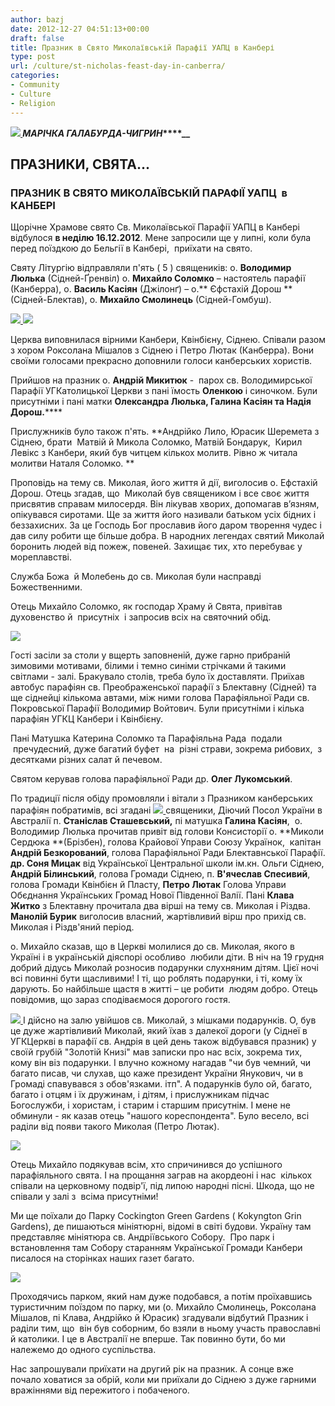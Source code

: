 ```yaml
---
author: bazj
date: 2012-12-27 04:51:13+00:00
draft: false
title: Празник в Свято Миколаївській Парафії УАПЦ в Канбері
type: post
url: /culture/st-nicholas-feast-day-in-canberra/
categories:
- Community
- Culture
- Religion
---
```


**_[![](http://www.ozeukes.com/wp-content/uploads/2012/12/canberra-1-thumb.jpg)
](http://www.ozeukes.com/wp-content/uploads/2012/12/canberra-1-thumb.jpg)МАРІЧКА ГАЛАБУРДА-ЧИГРИН_****__**


## **ПРАЗНИКИ, СВЯТА...**




### **ПРАЗНИК В СВЯТО МИКОЛАЇВСЬКІЙ ПАРАФІЇ УАПЦ  в КАНБЕРІ**


Щорічне Храмове свято Св. Миколаївської Парафії УАПЦ в Канбері відбулося **в неділю 16.12.2012**. Мене запросили ще у липні, коли була перед поїздкою до Бельгії в Канбері,  приїхати на свято.

Святу Літургію відправляли п'ять ( 5 ) священиків: о. **Володимир Люлька** (Сідней-Ґренвіл) о. **Михайло Соломко** – настоятель парафії (Канберра), о. **Василь Касіян** (Джілонґ) – о.** Єфстахій Дорош **(Сідней-Блектав), о. **Михайло Смолинець** (Сідней-Гомбуш).

[![](http://www.ozeukes.com/wp-content/uploads/2012/12/canberra-sviaczenyky-2.jpg)
](http://www.ozeukes.com/wp-content/uploads/2012/12/canberra-sviaczenyky-2.jpg)[![](http://www.ozeukes.com/wp-content/uploads/2012/12/canberra-prysluznyky-v-tserkvi.jpg)
](http://www.ozeukes.com/wp-content/uploads/2012/12/canberra-prysluznyky-v-tserkvi.jpg)

Церква виповнилася вірними Канбери, Квінбієну, Сіднею. Співали разом з хором Роксолана Мішалов з Сіднею і Петро Лютак (Канберра). Вони своїми голосами прекрасно доповнили голоси канберських хористів.

Прийшов на празник о. **Андрій Микитюк** -  парох св. Володимирської Парафії УГКатолицької Церкви з пані їмость **Оленкою** і синочком. Були присутніми і пані матки **Олександра Люлька, Галина Касіян та Надія Дорош.******

Прислужників було також п'ять. **Андрійко Лило, Юрасик Шеремета з Сіднею, брати  Матвій й Микола Соломко, Матвій Бондарук,  Кирил Левікс з Канбери, який був читцем кількох молитв. Рівно ж читала молитви Наталя Соломко. **

Проповідь на тему св. Миколая, його життя й дії, виголосив о. Ефстахій Дорош. Отець згадав, що  Миколай був священиком і все своє життя присвятив справам милосердя. Він лікував хворих, допомагав в’язням, опікувався сиротами. Ще за життя його називали батьком усіх бідних і беззахисних. За це Господь Бог прославив його даром творення чудес і дав силу робити ще більше добра. В народних легендах святий Миколай боронить людей від пожеж, повеней. Захищає тих, хто перебуває у мореплавстві.

Служба Божа  й Молебень до св. Миколая були насправді Божественними.

Отець Михайло Соломко, як господар Храму й Свята, привітав духовенство й  присутніх  і запросив всіх на святочний обід.

[![](http://www.ozeukes.com/wp-content/uploads/2012/12/canberra-sviaczenyky.jpg)
](http://www.ozeukes.com/wp-content/uploads/2012/12/canberra-sviaczenyky.jpg)

Гості засіли за столи у вщерть заповненій, дуже гарно прибраній зимовими мотивами, білими і темно синіми стрічками й такими світлами - залі. Бракувало столів, треба було їх доставляти. Приїхав автобус парафіян св. Преображенської парафії з Блектавну (Сідней) та ще сіднейці кількома автами, між ними голова Парафіяльної Ради св. Покровської Парафії Володимир Войтович. Були присутніми і кілька парафіян УГКЦ Канбери і Квінбієну.

Пані Матушка Катерина Соломко та Парафіяльна Рада  подали  пречудесний, дуже багатий буфет  на  різні страви, зокрема рибових,  з десятками різних салат й печевом.

Святом керував голова парафіяльної Ради др. **Олег Лукомський**.

По традиції після обіду промовляли і вітали з Празником канберських парафіян побратимів, всі згадані [![](http://www.ozeukes.com/wp-content/uploads/2012/12/canberra-natalka-solomko-czytajie-pryvit-z-kanady2.jpg)
](http://www.ozeukes.com/wp-content/uploads/2012/12/canberra-natalka-solomko-czytajie-pryvit-z-kanady2.jpg)священики, Діючий Посол України в Австралії п. **Станіслав Сташевський,** пі матушка **Галина Касіян**,  о. Володимир Люлька прочитав привіт від голови Консисторії о. **Миколи Сердюка **(Брізбен), голова Крайової Управи Союзу Українок,  капітан **Андрій Безкорований**, голова Парафіяльної Ради Блектавнської Парафії. **др. Соня Мицак** від Української Центральної школи ім.кн. Ольги Сіднею, **Андрій Білинський**, голова Громади Сіднею, п. **В'ячеслав Спесивий**, голова Громади Квінбієн й Пласту, **Петро Лютак** Голова Управи Обєднання Українських Громад Нової Південної Валії. Пані **Клава Житко** з Блектавну прочитала два вірші на тему св. Миколая і Різдва. **Манолій Бурик** виголосив власний, жартівливий вірш про прихід св. Миколая і Різдв'яний період.

о. Михайло сказав, що в Церкві молилися до св. Миколая, якого в Україні і в українській діяспорі особливо  любили діти. В ніч на 19 грудня добрий дідусь Миколай розносив подарунки слухняним дітям. Цієї ночі всі повинні бути щасливими! І ті, що роблять подарунки, і ті, кому їх дарують. Бо найбільше щастя в житті – це робити  людям добро. Отець повідомив, що зараз сподіваємося дорогого гостя.

[![](http://www.ozeukes.com/wp-content/uploads/2012/12/canberra-solomko-mykolai.jpg)
](http://www.ozeukes.com/wp-content/uploads/2012/12/canberra-solomko-mykolai.jpg)І дійсно на залю увійшов св. Миколай, з мішками подарунків. О, був це дуже жартівливий Миколай, який їхав з далекої дороги (у Сіднеї в УГКЦеркві в парафії св. Андрія в цей день також відбувався празник) у своїй грубій "Золотій Книзі" мав записки про нас всіх, зокрема тих, кому він віз подарунки. І влучно кожному нагaдав "чи був чемний, чи багато писав, чи слухав, що каже президент України Янукович, чи в Громаді спавувався з обов'язками. ітп". А подарунків було ой, багато, багато і отцям і їх дружинам, і дітям, і прислужникам підчас Богослужби, і хористам, і старим і старшим присутнім. І мене не обминули - як казав отець "нашого кореспондента". Було весело, всi раділи від появи такого Миколая (Петро Лютак).

[![](http://www.ozeukes.com/wp-content/uploads/2012/12/canberra-Mykolai-pi-jimost-Olenka-Mykytiuk.jpg)
](http://www.ozeukes.com/wp-content/uploads/2012/12/canberra-Mykolai-pi-jimost-Olenka-Mykytiuk.jpg)

Отець Михайло подякував всім, хто спричинився до успішного парафіяльного свята. І на прощання заграв на акордеоні і нас  кількох співали на церковному подвір'ї, під липою народні пісні. Шкода, що не співали у залі з  всіма присутніми!

Ми ще поїхали до Парку Cockington Green Gardens ( Kokyngton Grin Gardens), де пишаються мініятюрні, відомі в світі будови. Україну там представляє мініятюра св. Андріївського Собору.  Про парк і встановлення там Собору старанням Української Громади Канбери писалося на сторінках наших газет багато.

[![](http://www.ozeukes.com/wp-content/uploads/2012/12/canberra-park-sv.-andrij-miniatura.jpg)
](http://www.ozeukes.com/wp-content/uploads/2012/12/canberra-park-sv.-andrij-miniatura.jpg)

Проходячись парком, який нам дуже подобався, а потім проїхавшись туристичним поїздом по парку, ми (о. Михайло Смолинець, Роксолана Мішалов, пі Клава, Андрійко й Юрасик) згадували відбутий Празник і раділи тим, що  він був соборним, бо взяли в ньому участь православні й католики. І це в Австралії не вперше. Так повинно бути, бо ми належемо до одного суспільства.

Нас запрошували приїхати на другий рік на празник. А сонце вже почало ховатися за обрій, коли ми приїхали до Сіднею з дуже гарними вражіннями від пережитого і побаченого.









